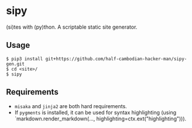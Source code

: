 # sipy

(si)tes with (py)thon. A scriptable static site generator.

## Usage

```shell
$ pip3 install git+https://github.com/half-cambodian-hacker-man/sipy-gen.git
$ cd <site>/
$ sipy
```

## Requirements

- `misaka` and `jinja2` are both hard requirements.
- If `pygments` is installed, it can be used for syntax highlighting (using `markdown.render_markdown(..., highlighting=ctx.ext("highlighting"))).
